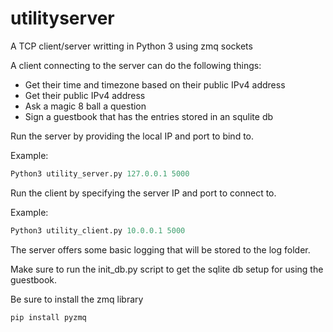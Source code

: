 # utilityserver
A TCP client/server writting in Python 3 using zmq sockets

A client connecting to the server can do the following things:
* Get their time and timezone based on their public IPv4 address
* Get their public IPv4 address
* Ask a magic 8 ball a question
* Sign a guestbook that has the entries stored in an squlite db

Run the server by providing the local IP and port to bind to.

Example:
```Python
Python3 utility_server.py 127.0.0.1 5000
```
Run the client by specifying the server IP and port to connect to.

Example:
```Python
Python3 utility_client.py 10.0.0.1 5000
```
The server offers some basic logging that will be stored to the log folder.

Make sure to run the init_db.py script to get the sqlite db setup for using the guestbook.

Be sure to install the zmq library
```Python
pip install pyzmq
```
